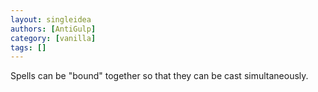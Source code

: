 ```yaml
---
layout: singleidea
authors: [AntiGulp]
category: [vanilla]
tags: []
---
```

Spells can be "bound" together so that they can be cast simultaneously.
